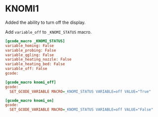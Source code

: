 # KNOMI1

Added the ability to turn off the display.

Add ```variable_off``` to ```_KNOMI_STATUS``` macro.

```ini
[gcode_macro _KNOMI_STATUS]
variable_homing: False
variable_probing: False
variable_qgling: False
variable_heating_nozzle: False
variable_heating_bed: False
variable_off: False
gcode:

[gcode_macro knomi_off]
gcode:
  SET_GCODE_VARIABLE MACRO=_KNOMI_STATUS VARIABLE=off VALUE="True"

[gcode_macro knomi_on]
gcode:
  SET_GCODE_VARIABLE MACRO=_KNOMI_STATUS VARIABLE=off VALUE="False"
```
